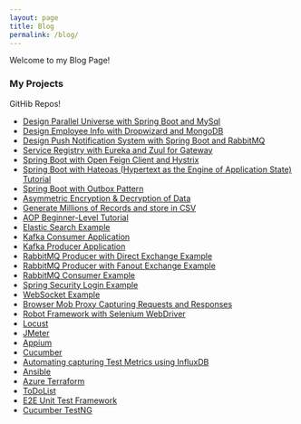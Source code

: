 ```yaml
---
layout: page
title: Blog
permalink: /blog/
---
```


Welcome to my Blog Page!

### My Projects

GitHib Repos!

<ul>
	<li><a href="https://github.com/amritkrishan/ParallelUniverse">Design Parallel Universe with Spring Boot and MySql</a></li>
	<li><a href="https://github.com/amritkrishan/DropwizardMongoDB">Design Employee Info with Dropwizard and MongoDB</a></li>
	<li><a href="https://github.com/amritkrishan/push-notification">Design Push Notification System with Spring Boot and RabbitMQ</a></li>
	<li><a href="https://github.com/amritkrishan/config">Service Registry with Eureka and Zuul for Gateway</a></li>
	<li><a href="https://github.com/amritkrishan/open-feign-hystrix">Spring Boot with Open Feign Client and Hystrix</a></li>
	<li><a href="https://github.com/amritkrishan/hateoas">Spring Boot with Hateoas (Hypertext as the Engine of Application State) Tutorial</a></li>
	<li><a href="https://github.com/amritkrishan/outbox-pattern">Spring Boot with Outbox Pattern</a></li>
	<li><a href="https://github.com/amritkrishan/AESExample">Asymmetric Encryption & Decryption of Data</a></li>
	<li><a href="https://github.com/amritkrishan/datagen">Generate Millions of Records and store in CSV</a></li>
	<li><a href="https://github.com/amritkrishan/aspectjexample">AOP Beginner-Level Tutorial</a></li>
	<li><a href="https://github.com/amritkrishan/ElasticSearch">Elastic Search Example</a></li>
	<li><a href="https://github.com/amritkrishan/Kafka-Consumer">Kafka Consumer Application</a></li>
	<li><a href="https://github.com/amritkrishan/Kafka-Producer">Kafka Producer Application</a></li>
	<li><a href="https://github.com/amritkrishan/RabbitMQProducerDirectExchange">RabbitMQ Producer with Direct Exchange Example</a></li>
	<li><a href="https://github.com/amritkrishan/RabbitMQProducerFanoutExchange">RabbitMQ Producer with Fanout Exchange Example</a></li>
	<li><a href="https://github.com/amritkrishan/RabbitMQConsumer">RabbitMQ Consumer Example</a></li>
	<li><a href="https://github.com/amritkrishan/Login-Security">Spring Security Login Example</a></li>
	<li><a href="https://github.com/amritkrishan/WebSocket">WebSocket Example</a></li>
	<li><a href="https://github.com/amritkrishan/BrowserMobProxy">Browser Mob Proxy Capturing Requests and Responses</a></li>
	<li><a href="https://github.com/amritkrishan/Robot-Selenium-Webdriver">Robot Framework with Selenium WebDriver</a></li>
	<li><a href="https://github.com/amritkrishan/locust-tutorial">Locust</a></li>
	<li><a href="https://github.com/amritkrishan/jMeter">JMeter</a></li>
	<li><a href="https://github.com/amritkrishan/Appium/tree/master/MyProject">Appium</a></li>
	<li><a href="https://github.com/amritkrishan/Cucumber">Cucumber</a></li>
	<li><a href="https://github.com/amritkrishan/TestMetricsInflux">Automating capturing Test Metrics using InfluxDB</a></li>
	<li><a href="https://github.com/amritkrishan/Ansible">Ansible</a></li>
	<li><a href="https://github.com/amritkrishan/azure_terraform">Azure Terraform</a></li>
	<li><a href="https://github.com/amritkrishan/ToDoList">ToDoList</a></li>
	<li><a href="https://github.com/amritkrishan/E2E_Unit_Test_Framework">E2E Unit Test Framework</a></li>
	<li><a href="https://github.com/amritkrishan/Cucumber-TestNG">Cucumber TestNG</a></li>
</ul>
